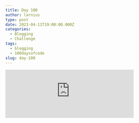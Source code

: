 ```yaml
---
title: Day 100
author: larnius
type: post
date: 2023-04-11T19:00:00.000Z
categories:
  - Blogging
  - Challenge
tags:
  - blogging
  - 100daysofcode
slug: day-100
---
```


<iframe src="https://mastodontech.de/@larnius/110181260662165733/embed" class="mastodon-embed" style="max-width: 100%; border: 0" width="400" allowfullscreen="allowfullscreen"></iframe><script src="https://mastodontech.de/embed.js" async="async"></script>